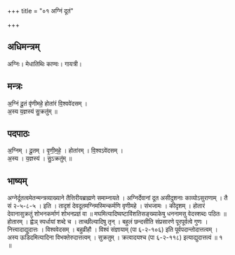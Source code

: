+++
title = "०१ अग्निं दूतं"

+++
## अधिमन्त्रम्
अग्निः। मेधातिथिः काण्वः। गायत्री।

## मन्त्रः
अ॒ग्निं दू॒तं वृ॑णीमहे॒ होता॑रं वि॒श्ववे॑दसम् ।  
अ॒स्य य॒ज्ञस्य॑ सु॒क्रतु॑म् ॥

## पदपाठः
अ॒ग्निम् । दू॒तम् । वृ॒णी॒म॒हे॒ । होता॑रम् । वि॒श्वऽवे॑दसम् ।  
अ॒स्य । य॒ज्ञस्य॑ । सु॒ऽक्रतु॑म् ॥

## भाष्यम्
अग्नेर्दूतत्वमेतन्मन्त्रव्याख्याने तैत्तिरीयब्राह्मणे समाम्नायते । अग्निर्देवानां दूत असीदुशनाः काव्योऽसुराणाम् । तै सं २-५-८-५ । इति । तादृशं देवदूतमग्निमस्मिन्कर्मणि वृणीमहे । संभजामः । कीदृशम् । होतारं देवानासुक्रतुं शोभनकर्माणं शोभनप्रज्ञं वा ॥ मघमित्यादिष्वष्टाविंशतिसङ्ख्याकेषु धननामसु वेदस्शब्दः पठितः ॥ होतारम् । ह्वेञ् स्पर्धायां शब्दे च । ताच्छील्यादिषु तृन् । बहुलं छन्दसीति संप्रसारणे पूरपूर्वत्वे गुणः । नित्त्वादाद्युदात्तः । विश्ववेदसम् । बहुव्रीहौ । विश्वं संज्ञायाम् (पा ६-२-१०६) इति पूर्वपदान्तोदात्तत्वम् । अस्य ऊडिदमित्यादिना विभक्तेरुदात्तत्वम् । सुक्रतुम् । क्रत्वादयश्च (पा ६-२-११८) इत्याद्युदात्तत्वं ॥ १ ॥